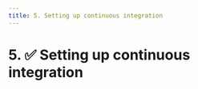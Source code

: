 ```yaml
---
title: 5. Setting up continuous integration
---
```


# 5. :white_check_mark: Setting up continuous integration

